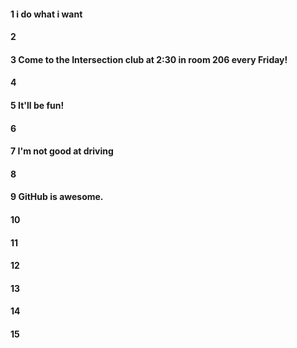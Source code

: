 #### 1 i do what i want 
#### 2
#### 3 Come to the Intersection club at 2:30 in room 206 every Friday! 
#### 4
#### 5 It'll be fun! 
#### 6
#### 7 I'm not good at driving 
#### 8
#### 9 GitHub is awesome. 
#### 10
#### 11
#### 12
#### 13
#### 14
#### 15